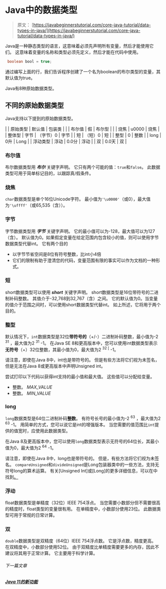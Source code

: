 # Java中的数据类型

> 原文： [https://javabeginnerstutorial.com/core-java-tutorial/data-types-in-java/](https://javabeginnerstutorial.com/core-java-tutorial/data-types-in-java/)

Java是一种静态类型的语言，这意味着必须先声明所有变量，然后才能使用它们。 这意味着变量的名称和类型必须先定义，然后才能在代码中使用。

```java
 boolean bool = true;
```

通过编写上面的行，我们告诉程序创建了一个名为boolean的布尔类型的变量，其默认值为true。

Java有8种原始数据类型。

## 不同的原始数据类型

Java支持以下提到的原始数据类型。

|  | 原始类型 | 默认值 | 包装类 |
|  | 布尔值 | 假 | 布尔型 |
|  | 烧焦 | u0000 | 烧焦 |
| 整体型 | 字节 | （字节）0 | 字节 |
| 短 | （短）0 | 短 |
| 整型 | 0 | 整数 |
| long | 0升 | Long |
| 浮动类型 | 浮动 | 0.0分 | 浮动 |
| 双 | 0.0天 | 双 |

### 布尔值

布尔数据类型用 ***布尔*** 关键字声明。 它只有两个可能的值：`true`和`false`。 此数据类型可用于简单标记目的，以跟踪真/假条件。

### 烧焦

`char`数据类型是单个16位Unicode字符。 最小值为`'\u0000'`（或0），最大值为`'\uffff'`（或65,535（含））。

### 字节

字节数据类型用 ***字节*** 关键字声明。 它的最小值可以为-128，最大值可以为127（含）。 默认值为0。如果假定变量在给定范围内包含较小的值，则可以使用字节数据类型代替int。 它有两个目的

*   以字节节省空间是8位有符号整数，比int小4倍
*   它们的限制有助于澄清您的代码，变量范围有限的事实可以作为文档的一种形式。

### 短

short数据类型可以使用 ***short*** 关键字声明。 short数据类型是16位带符号的二进制补码整数。 其值介于-32,768到32,767（含）之间。 它的默认值为0。当变量的值介于范围之间时，可以使用short数据类型代替int。 如上所述，它将用于两个目的。

### 整型

默认情况下，`int`数据类型是32位**带符号的**（+/-）二进制补码整数，最小值为-2 <sup>31</sup> ，最大值为2 <sup>31</sup> -1。 在Java SE 8和更高版本中，您可以使用int数据类型表示**无符号**（+）32位整数，其最小值为0，最大值为2 <sup>32 [</sup> -1。

请注意，即使在Java 8中，int也是带符号的。 但是有些方法将它们视为未签名，但是无法在Java 8或更高版本中声明Unsigned int。

尝试打印以下代码以获得int支持的最小值和最大值。 这些值可以分配给变量。

*   整数。 *MAX_VALUE*
*   整数。 *MIN_VALUE*

### long

`long`数据类型是64位二进制补码**整数**。 有符号长号的最小值为-2 <sup>63</sup> ，最大值为2 <sup>63</sup> -1。 用简单的方式，您可以说它是int的增强版本。 当您需要的值范围比`int`提供的值宽时，应使用此数据类型。

在Java 8及更高版本中，您可以使用`long`数据类型表示无符号的64位长，其最小值为0，最大值为2 <sup>64</sup> -1。

请注意，即使在Java 8中，long也是带符号的。 但是，有些方法将它们视为未签名。 `compareUnsigned`和`divideUnsigned`是Long包装器类中的一些方法，支持无符号long的算术运算。 有关[Unsigned Int]或[Long]的更多详细信息，可以在中找到[。](https://blogs.oracle.com/darcy/unsigned-integer-arithmetic-api-now-in-jdk-8)

### 浮动

float数据类型是单精度（32位）IEEE 754浮点。 当您需要小数部分但不需要很高的精度时，float类型的变量很有用。 在单精度中，小数部分使用23位。 此数据类型可用于常规的日常计算。

### 双

`double`数据类型是双精度（64位）IEEE 754浮点数。 它是浮点数，精度更高。 在双精度中，小数部分使用52位。 由于双精度比单精度需要更多的内存，因此不建议将其用于正常计算。 它主要用于科学计算。

###### 下一篇文章

##### [Java 11的新功能](https://javabeginnerstutorial.com/core-java-tutorial/java-11-new-features/ "Java 11 new features")